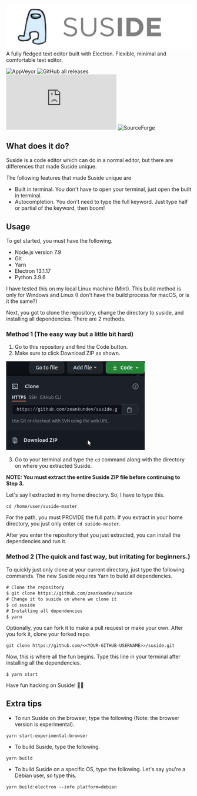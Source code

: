 <img src="logo.png" style="text-align: center;">
A fully fledged text editor built with Electron.
Flexible, minimal and comfortable text editor.
<br>

![AppVeyor](https://img.shields.io/appveyor/build/zeankundev/suside?style=for-the-badge)
![GitHub all releases](https://img.shields.io/github/downloads/zeankundev/suside/total?style=for-the-badge)
![GitHub release (latest by date and asset)](https://img.shields.io/github/downloads/zeankundev/suside/1.4.4/suside_1.4.4_amd64.deb?style=for-the-badge)
![SourceForge](https://img.shields.io/sourceforge/dm/suside?color=green&style=for-the-badge)

## What does it do? 
Suside is a code editor which can do in a normal editor, but there are
differences that made Suside unique.

The following features that made Suside unique are
* Built in terminal. You don't have to open your terminal, just open the built in terminal.
* Autocompletion. You don't need to type the full keyword. Just type half or partial of the keyword, then boom!

## Usage
To get started, you must have the following.
* Node.js version 7.9
* Git
* Yarn
* Electron 13.1.17
* Python 3.9.6

I have tested this on my local Linux machine (Mint). This build method is only for Windows and Linux (I don't have the build process for macOS, or is it the same?)

Next, you got to clone the repository, change the directory to suside, and installing all dependencies. There are 2 methods.
### Method 1 (The easy way but a little bit hard)
1. Go to this repository and find the Code button.
2. Make sure to click Download ZIP as shown.

![method](Untitled2.png)

3. Go to your terminal and type the ```cd``` command along with the directory on where you extracted Suside.

**NOTE: You must extract the entire Suside ZIP file before continuing to Step 3.**

Let's say I extracted in my home directory. So, I have to type this.
```shell
cd /home/user/suside-master
```
For the path, you must PROVIDE the full path. If you extract in your home directory, you just only enter ```cd suside-master```.

After you enter the repository that you just extracted, you can install the dependencies and run it.

### Method 2 (The quick and fast way, but irritating for beginners.)
To quickly just only clone at your current directory, just type the following commands. The new Suside requires Yarn to build all dependencies.
```shell
# Clone the repository
$ git clone https://github.com/zeankundev/suside
# Change it to suside on where we clone it
$ cd suside
# Installing all dependencies
$ yarn
```

Optionally, you can fork it to make a pull request or make your own.
After you fork it, clone your forked repo.
```shell
git clone https://github.com/<<YOUR-GITHUB-USERNAME>>/suside.git
```

Now, this is where all the fun begins. Type this line in your terminal after installing all the dependencies.
```shell
$ yarn start
```
Have fun hacking on Suside! 🥳:tada:

## Extra tips

* To run Suside on the browser, type the following (Note: the browser version is experimental).
```shell
yarn start:experimental:browser
```
* To build Suside, type the following.
```shell
yarn build
```
* To build Suside on a specific OS, type the following. Let's say you're a Debian user, so type this.
```shell
yarn build:electron --info platform=debian
```
